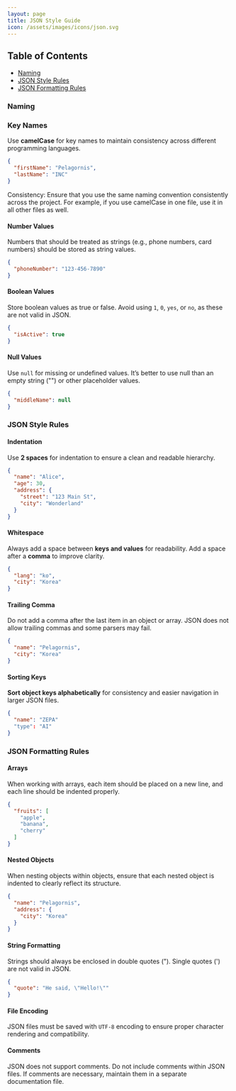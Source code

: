 ```yaml
---
layout: page
title: JSON Style Guide
icon: /assets/images/icons/json.svg
---
```


## Table of Contents
- [Naming](#naming)
- [JSON Style Rules](#json-style-rules)
- [JSON Formatting Rules](#json-formatting-rules)

### Naming

### Key Names
Use **camelCase** for key names to maintain consistency across different programming languages.
  
```json
{
  "firstName": "Pelagornis",
  "lastName": "INC"
}
```

Consistency: Ensure that you use the same naming convention consistently across the project. For example, if you use camelCase in one file, use it in all other files as well.

#### Number Values
Numbers that should be treated as strings (e.g., phone numbers, card numbers) should be stored as string values.

```json
{
  "phoneNumber": "123-456-7890"
}
```

#### Boolean Values
Store boolean values as true or false. Avoid using `1`, `0`, `yes`, or `no`, as these are not valid in JSON.

```json
{
  "isActive": true
}
```

#### Null Values
Use `null` for missing or undefined values. It’s better to use null than an empty string ("") or other placeholder values.
```json
{
  "middleName": null
}
```

### JSON Style Rules

#### Indentation
Use **2 spaces** for indentation to ensure a clean and readable hierarchy.

```json
{
  "name": "Alice",
  "age": 30,
  "address": {
    "street": "123 Main St",
    "city": "Wonderland"
  }
}
```

#### Whitespace
Always add a space between **keys and values** for readability.
Add a space after a **comma** to improve clarity.

```json
{
  "lang": "ko",
  "city": "Korea" 
}
```

#### Trailing Comma
Do not add a comma after the last item in an object or array. JSON does not allow trailing commas and some parsers may fail.
```json
{
  "name": "Pelagornis",
  "city": "Korea"
}
```

#### Sorting Keys
**Sort object keys alphabetically** for consistency and easier navigation in larger JSON files.

```json
{
  "name": "ZEPA"
  "type": "AI"
}
```

### JSON Formatting Rules

#### Arrays
When working with arrays, each item should be placed on a new line, and each line should be indented properly.

```json
{
  "fruits": [
    "apple",
    "banana",
    "cherry"
  ]
}
```

#### Nested Objects
When nesting objects within objects, ensure that each nested object is indented to clearly reflect its structure.

```json
{
  "name": "Pelagornis",
  "address": {
    "city": "Korea"
  }
}
```
#### String Formatting
Strings should always be enclosed in double quotes ("). Single quotes (') are not valid in JSON.
```json
{
  "quote": "He said, \"Hello!\""
}
```
#### File Encoding
JSON files must be saved with `UTF-8` encoding to ensure proper character rendering and compatibility.

#### Comments
JSON does not support comments. Do not include comments within JSON files. If comments are necessary, maintain them in a separate documentation file.
